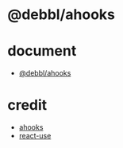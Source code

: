 # @debbl/ahooks

# document

- [@debbl/ahooks](./packages/hooks/README.md)

# credit

- [ahooks](https://github.com/alibaba/hooks)
- [react-use](https://github.com/streamich/react-use)
